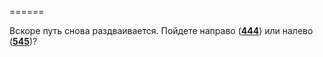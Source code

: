 ======

Вскоре путь снова раздваивается. Пойдете направо ([**444**](#n_444)) или налево ([**545**](#n_545))?

